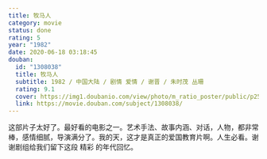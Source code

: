 ```yaml
---
title: 牧马人
category: movie
status: done
rating: 5
year: "1982"
date: 2020-06-18 03:18:45
douban:
  id: "1308038"
  title: 牧马人
  subtitle: 1982 / 中国大陆 / 剧情 爱情 / 谢晋 / 朱时茂 丛珊
  rating: 9.1
  cover: https://img1.doubanio.com/view/photo/m_ratio_poster/public/p2517627958.jpg
  link: https://movie.douban.com/subject/1308038/
---
```


这部片子太好了。最好看的电影之一。艺术手法、故事内涵、对话，人物，都非常棒，感情细腻，导演满分了。我的天，这才是真正的爱国教育片啊。人生必看。谢谢剧组给我们留下这段 精彩 的年代回忆。

